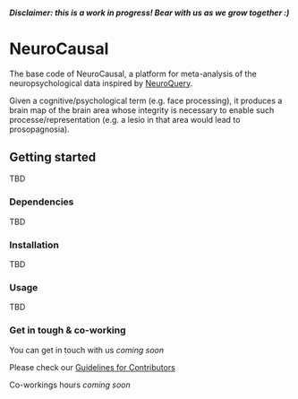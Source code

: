 ##### Disclaimer: this is a work in progress! Bear with us as we grow together :)


# NeuroCausal

The base code of NeuroCausal, a platform for meta-analysis of the neuropsychological data inspired by [NeuroQuery](https://github.com/neuroquery/neuroquery).

Given a cognitive/psychological term (e.g. face processing), it produces a brain map of the brain area whose integrity is necessary to enable such processe/representation (e.g. a lesio in that area would lead to prosopagnosia).


## Getting started

TBD

### Dependencies

TBD

### Installation

TBD

### Usage

TBD

### Get in tough & co-working

You can get in touch with us *coming soon*

Please check our [Guidelines for Contributors](https://github.com/neurocausal/neurocausal/blob/main/contribution_guidelines.md)

Co-workings hours *coming soon*
